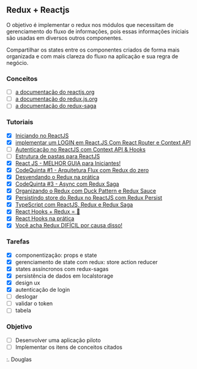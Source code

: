 ## Redux + Reactjs

O objetivo é implementar o redux nos módulos que necessitam de gerenciamento do fluxo de informações, pois essas informações iniciais são usadas em diversos outros componentes.

Compartilhar os states entre os componentes criados de forma mais organizada e com mais clareza do fluxo na aplicação e sua regra de negócio. 

### Conceitos

- [ ] [a documentação do reactjs.org](https://pt-br.reactjs.org/docs/react-component.html)
- [ ] [a documentação do redux.js.org](https://redux.js.org/introduction/getting-started)
- [ ] [a documentação do redux-saga](https://redux-saga.js.org/) 

### Tutoriais 

- [x] [Iniciando no ReactJS](https://www.youtube.com/watch?v=7A4UQGrFU9Q) 
- [x] [implementar um LOGIN em React.JS Com React Router e Context API](https://www.youtube.com/watch?v=FVxdFxxkdDI) 
- [ ] [Autenticação no ReactJS com Context API & Hooks](https://www.youtube.com/watch?v=KISMYYXSIX8&t=45s) 
- [ ] [Estrutura de pastas para ReactJS](https://www.youtube.com/watch?v=X2RKRKdqqwM)
- [x] [React JS - MELHOR GUIA para Iniciantes!](https://www.youtube.com/watch?v=Ws9WVHhNq5M)  
- [x] [CodeQuinta #1 - Arquitetura Flux com Redux do zero](https://www.youtube.com/watch?v=69e1MoUWE1g) 
- [x] [Desvendando o Redux na prática](https://www.youtube.com/watch?v=u99tNt3TZf8) 
- [x] [CodeQuinta #3 - Async com Redux Saga](https://www.youtube.com/watch?v=qU9DesjDJic) 
- [x] [Organizando o Redux com Duck Pattern e Redux Sauce](https://www.youtube.com/watch?v=q-If9n-tUyA) 
- [x] [Persistindo store do Redux no ReactJS com Redux Persist](https://www.youtube.com/watch?v=LGkNjt7k4UQ)
- [x] [TypeScript com ReactJS, Redux e Redux Saga](https://www.youtube.com/watch?v=OXxul6AvXNs)
- [x] [React Hooks + Redux = 💜](https://www.youtube.com/watch?v=7L7MhxjI4PE)
- [x] [React Hooks na prática](https://www.youtube.com/watch?v=6WB16wZS61c) 
- [x] [Você acha Redux DIFÍCIL por causa disso!](https://www.youtube.com/watch?v=1xbFstDfUXs) 

### Tarefas 

- [x] componentização: props e state 
- [x] gerenciamento de state com redux: store action reducer 
- [x] states assíncronos com redux-sagas
- [x] persistência de dados em localstorage
- [x] design ux
- [x] autenticação de login
- [ ] deslogar
- [ ] validar o token 
- [ ] tabela  

### Objetivo

- [ ] Desenvolver uma aplicação piloto
- [ ] Implementar os itens de conceitos citados

:. Douglas 